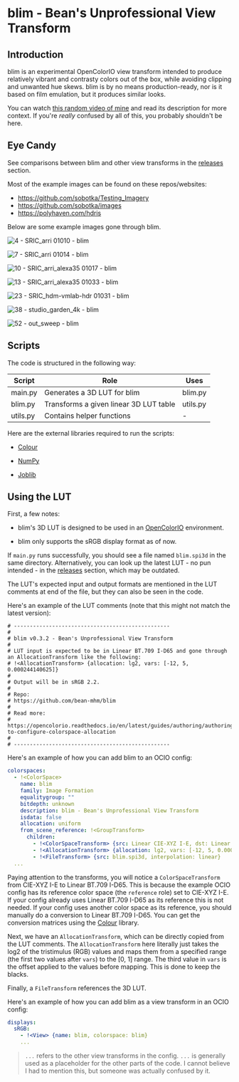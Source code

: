 # blim - Bean's Unprofessional View Transform

## Introduction

blim is an experimental OpenColorIO view transform intended to produce relatively vibrant and contrasty colors out of the box, while avoiding clipping and unwanted hue skews. blim is by no means production-ready, nor is it based on film emulation, but it produces similar looks.

You can watch [this random video of mine](https://www.youtube.com/watch?v=Aym77woq2NI) and read its description for more context. If you're *really* confused by all of this, you probably shouldn't be here.

## Eye Candy

See comparisons between blim and other view transforms in the [releases](https://github.com/bean-mhm/blim/releases) section.

Most of the example images can be found on these repos/websites:

- https://github.com/sobotka/Testing_Imagery
- https://github.com/sobotka/images
- https://polyhaven.com/hdris

Below are some example images gone through blim.

![4 - SRIC_arri 01010 - blim](https://user-images.githubusercontent.com/98428255/236513642-ecb5a830-e65e-4aff-a6a9-86d6ee5b767a.jpg)

![7 - SRIC_arri 01014 - blim](https://user-images.githubusercontent.com/98428255/236513736-d0e10368-4bca-463d-b183-6eea9f9b1132.jpg)

![10 - SRIC_arri_alexa35 01017 - blim](https://user-images.githubusercontent.com/98428255/236513892-6c98592e-e625-4dee-9020-79daf34f416e.jpg)

![13 - SRIC_arri_alexa35 01033 - blim](https://user-images.githubusercontent.com/98428255/236514106-1ac6b228-f4e5-4ca6-af28-4c1da25067a3.jpg)

![23 - SRIC_hdm-vmlab-hdr 01031 - blim](https://user-images.githubusercontent.com/98428255/236514133-dceaeb9e-1cdf-43a9-bba5-722080fe7841.jpg)

![38 - studio_garden_4k - blim](https://user-images.githubusercontent.com/98428255/236514176-f206dda2-551c-4b96-93aa-a8e5f24e2501.jpg)

![52 - out_sweep - blim](https://user-images.githubusercontent.com/98428255/236514186-5701ab07-7b8a-44e9-a618-23aa86b1fcc6.jpg)

## Scripts

The code is structured in the following way:

| Script | Role | Uses |
|---|---|---|
| main.py | Generates a 3D LUT for blim | blim.py  |
| blim.py | Transforms a given linear 3D LUT table | utils.py |
| utils.py | Contains helper functions | - |

Here are the external libraries required to run the scripts:

 - [Colour](https://www.colour-science.org/)
 
 - [NumPy](https://numpy.org/)
 
 - [Joblib](https://joblib.readthedocs.io/en/latest)

## Using the LUT

First, a few notes:

 - blim's 3D LUT is designed to be used in an [OpenColorIO](https://opencolorio.org/) environment.
 
 - blim only supports the sRGB display format as of now.

If `main.py` runs successfully, you should see a file named `blim.spi3d` in the same directory. Alternatively, you can look up the latest LUT - no pun intended - in the [releases](https://github.com/bean-mhm/blim/releases) section, which may be outdated.

The LUT's expected input and output formats are mentioned in the LUT comments at end of the file, but they can also be seen in the code.

Here's an example of the LUT comments (note that this might not match the latest version):

```
# -------------------------------------------------
# 
# blim v0.3.2 - Bean's Unprofessional View Transform
# 
# LUT input is expected to be in Linear BT.709 I-D65 and gone through an AllocationTransform like the following:
# !<AllocationTransform> {allocation: lg2, vars: [-12, 5, 0.000244140625]}
# 
# Output will be in sRGB 2.2.
# 
# Repo:
# https://github.com/bean-mhm/blim
# 
# Read more:
# https://opencolorio.readthedocs.io/en/latest/guides/authoring/authoring.html#how-to-configure-colorspace-allocation
# 
# -------------------------------------------------
```

Here's an example of how you can add blim to an OCIO config:

```yaml
colorspaces:
  - !<ColorSpace>
    name: blim
    family: Image Formation
    equalitygroup: ""
    bitdepth: unknown
    description: blim - Bean's Unprofessional View Transform
    isdata: false
    allocation: uniform
    from_scene_reference: !<GroupTransform>
      children:
        - !<ColorSpaceTransform> {src: Linear CIE-XYZ I-E, dst: Linear BT.709 I-D65}
        - !<AllocationTransform> {allocation: lg2, vars: [-12, 5, 0.000244140625]}
        - !<FileTransform> {src: blim.spi3d, interpolation: linear}
  ...
```

Paying attention to the transforms, you will notice a `ColorSpaceTransform` from CIE-XYZ I-E to Linear BT.709 I-D65. This is because the example OCIO config has its reference color space (the `reference` role) set to CIE-XYZ I-E. If your config already uses Linear BT.709 I-D65 as its reference this is not needed. If your config uses another color space as its reference, you should manually do a conversion to Linear BT.709 I-D65. You can get the conversion matrices using the [Colour](https://www.colour-science.org/) library.

Next, we have an `AllocationTransform`, which can be directly copied from the LUT comments. The `AllocationTransform` here literally just takes the log2 of the tristimulus (RGB) values and maps them from a specified range (the first two values after `vars`) to the [0, 1] range. The third value in `vars` is the offset applied to the values before mapping. This is done to keep the blacks.

Finally, a `FileTransform` references the 3D LUT.

Here's an example of how you can add blim as a view transform in an OCIO config:

```yaml
displays:
  sRGB:
    - !<View> {name: blim, colorspace: blim}
    ...
```

> `...` refers to the other view transforms in the config. `...` is generally used as a placeholder for the other parts of the code. I cannot believe I had to mention this, but someone was actually confused by it.
